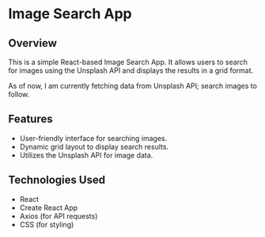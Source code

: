 # Image Search App

<!-- ![Demo](demo.gif) If you have a demo gif or screenshot, replace with your file path -->

## Overview

This is a simple React-based Image Search App. It allows users to search for images using the Unsplash API and displays the results in a grid format. 

As of now, I am currently fetching data from Unsplash API; search images to follow.

## Features

- User-friendly interface for searching images.
- Dynamic grid layout to display search results.
- Utilizes the Unsplash API for image data.

## Technologies Used

- React
- Create React App
- Axios (for API requests)
- CSS (for styling)